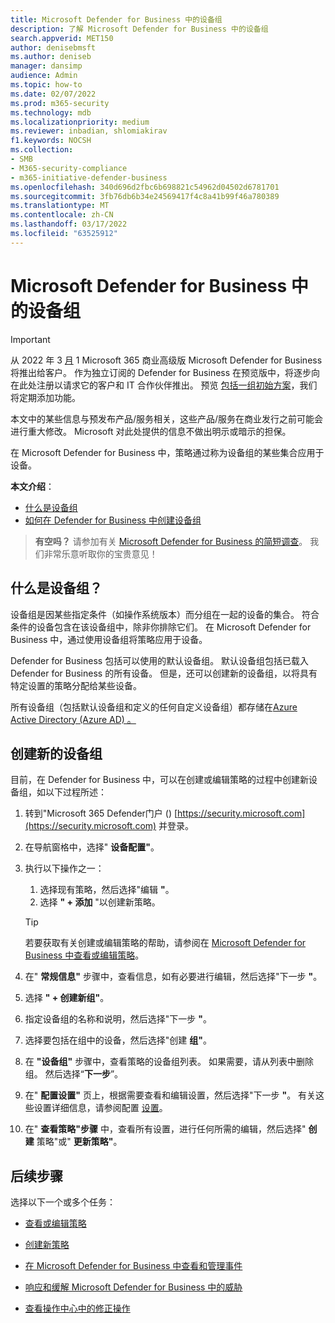 ```yaml
---
title: Microsoft Defender for Business 中的设备组
description: 了解 Microsoft Defender for Business 中的设备组
search.appverid: MET150
author: denisebmsft
ms.author: deniseb
manager: dansimp
audience: Admin
ms.topic: how-to
ms.date: 02/07/2022
ms.prod: m365-security
ms.technology: mdb
ms.localizationpriority: medium
ms.reviewer: inbadian, shlomiakirav
f1.keywords: NOCSH
ms.collection:
- SMB
- M365-security-compliance
- m365-initiative-defender-business
ms.openlocfilehash: 340d696d2fbc6b698821c54962d04502d6781701
ms.sourcegitcommit: 3fb76db6b34e24569417f4c8a41b99f46a780389
ms.translationtype: MT
ms.contentlocale: zh-CN
ms.lasthandoff: 03/17/2022
ms.locfileid: "63525912"
---
```

# <a name="device-groups-in-microsoft-defender-for-business"></a>Microsoft Defender for Business 中的设备组

> [!IMPORTANT]
> 从 2022 年 3 [月](../../business-premium/index.md) 1 Microsoft 365 商业高级版 Microsoft Defender for Business 将推出给客户。 作为独立订阅的 Defender for Business 在预览版中，将逐步向在此处注册以请求它的客户和 IT 合作伙伴[](https://aka.ms/mdb-preview)推出。 预览 [包括一组初始方案](mdb-tutorials.md#try-these-preview-scenarios)，我们将定期添加功能。
> 
> 本文中的某些信息与预发布产品/服务相关，这些产品/服务在商业发行之前可能会进行重大修改。 Microsoft 对此处提供的信息不做出明示或暗示的担保。 

在 Microsoft Defender for Business 中，策略通过称为设备组的某些集合应用于设备。 

**本文介绍**：  

- [什么是设备组](#what-is-a-device-group)   
- [如何在 Defender for Business 中创建设备组](#create-a-new-device-group)

>
> **有空吗？**
> 请参加有关 <a href="https://microsoft.qualtrics.com/jfe/form/SV_0JPjTPHGEWTQr4y" target="_blank">Microsoft Defender for Business 的简短调查</a>。 我们非常乐意听取你的宝贵意见！
>

## <a name="what-is-a-device-group"></a>什么是设备组？

设备组是因某些指定条件（如操作系统版本）而分组在一起的设备的集合。 符合条件的设备包含在该设备组中，除非你排除它们。 在 Microsoft Defender for Business 中，通过使用设备组将策略应用于设备。 

Defender for Business 包括可以使用的默认设备组。 默认设备组包括已载入 Defender for Business 的所有设备。 但是，还可以创建新的设备组，以将具有特定设置的策略分配给某些设备。 

所有设备组（包括默认设备组和定义的任何自定义设备组）都存储在[Azure Active Directory (Azure AD) 。](/azure/active-directory/fundamentals/active-directory-whatis)

## <a name="create-a-new-device-group"></a>创建新的设备组

目前，在 Defender for Business 中，可以在创建或编辑策略的过程中创建新设备组，如以下过程所述： 

1. 转到"Microsoft 365 Defender门户 () [https://security.microsoft.com](https://security.microsoft.com) 并登录。

2. 在导航窗格中，选择" **设备配置"**。 

3. 执行以下操作之一：

    1. 选择现有策略，然后选择"编辑 **"**。
    2. 选择 **" + 添加** "以创建新策略。

    > [!TIP]
    > 若要获取有关创建或编辑策略的帮助，请参阅在 [Microsoft Defender for Business 中查看或编辑策略](mdb-view-edit-policies.md)。

4. 在" **常规信息"** 步骤中，查看信息，如有必要进行编辑，然后选择"下一步 **"**。

5. 选择 **" + 创建新组"**。 

6. 指定设备组的名称和说明，然后选择"下一步 **"**。

7. 选择要包括在组中的设备，然后选择"创建 **组"**。

8. 在 **"设备组"** 步骤中，查看策略的设备组列表。 如果需要，请从列表中删除组。 然后选择“**下一步**”。

9. 在" **配置设置"** 页上，根据需要查看和编辑设置，然后选择"下一步 **"**。 有关这些设置详细信息，请参阅配置 [设置](mdb-next-gen-configuration-settings.md)。

10. 在" **查看策略"步骤** 中，查看所有设置，进行任何所需的编辑，然后选择" **创建** 策略"或" **更新策略"**。

## <a name="next-steps"></a>后续步骤

选择以下一个或多个任务：

- [查看或编辑策略](mdb-view-edit-policies.md)

- [创建新策略](mdb-create-new-policy.md)

- [在 Microsoft Defender for Business 中查看和管理事件](mdb-view-manage-incidents.md)

- [响应和缓解 Microsoft Defender for Business 中的威胁](mdb-respond-mitigate-threats.md)

- [查看操作中心中的修正操作](mdb-review-remediation-actions.md)